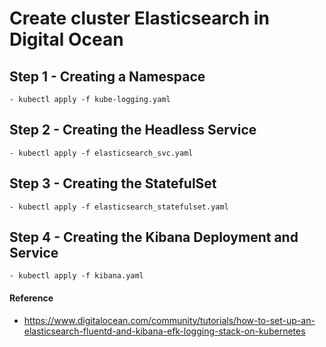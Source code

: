 # Create cluster Elasticsearch in Digital Ocean

## Step 1 - Creating a Namespace
```
- kubectl apply -f kube-logging.yaml
```
## Step 2 - Creating the Headless Service
```
- kubectl apply -f elasticsearch_svc.yaml
```
## Step 3 - Creating the StatefulSet
```
- kubectl apply -f elasticsearch_statefulset.yaml
```
## Step 4 - Creating the Kibana Deployment and Service
```
- kubectl apply -f kibana.yaml
```

#### Reference
- https://www.digitalocean.com/community/tutorials/how-to-set-up-an-elasticsearch-fluentd-and-kibana-efk-logging-stack-on-kubernetes
